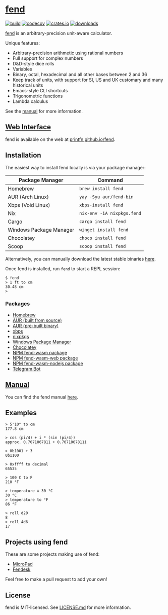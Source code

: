 # [fend](https://printfn.github.io/fend)

[![build](https://github.com/printfn/fend/workflows/build/badge.svg)](https://github.com/printfn/fend)
[![codecov](https://codecov.io/gh/printfn/fend/branch/main/graph/badge.svg)](https://codecov.io/gh/printfn/fend)
[![crates.io](https://img.shields.io/crates/v/fend)](https://crates.io/crates/fend)
[![downloads](https://img.shields.io/crates/d/fend)](https://crates.io/crates/fend)

[fend](https://printfn.github.io/fend) is an arbitrary-precision unit-aware calculator.

Unique features:

* Arbitrary-precision arithmetic using rational numbers
* Full support for complex numbers
* D&D-style dice rolls
* Variables
* Binary, octal, hexadecimal and all other bases between 2 and 36
* Keep track of units, with support for SI, US and UK customary and many historical units
* Emacs-style CLI shortcuts
* Trigonometric functions
* Lambda calculus

See the [manual](https://printfn.github.io/fend/documentation/) for more information.

## [Web Interface](https://printfn.github.io/fend)

fend is available on the web at [printfn.github.io/fend](https://printfn.github.io/fend).

## Installation

The easiest way to install fend locally is via your package manager:

| Package Manager         | Command                    |
| ----------------------- | -------------------------- |
| Homebrew                | `brew install fend`        |
| AUR (Arch Linux)        | `yay -Syu aur/fend-bin`    |
| Xbps (Void Linux)       | `xbps-install fend`        |
| Nix                     | `nix-env -iA nixpkgs.fend` |
| Cargo                   | `cargo install fend`       |
| Windows Package Manager | `winget install fend`      |
| Chocolatey              | `choco install fend`       |
| Scoop                   | `scoop install fend`       |

Alternatively, you can manually download the latest stable binaries
[here](https://github.com/printfn/fend/releases/latest).

Once fend is installed, run `fend` to start a REPL session:

```
$ fend
> 1 ft to cm
30.48 cm
>
```

### Packages

* [Homebrew](https://github.com/Homebrew/homebrew-core/blob/HEAD/Formula/fend.rb)
* [AUR (built from source)](https://aur.archlinux.org/packages/fend/)
* [AUR (pre-built binary)](https://aur.archlinux.org/packages/fend-bin/)
* [xbps](https://github.com/void-linux/void-packages/tree/master/srcpkgs/fend)
* [nixpkgs](https://github.com/NixOS/nixpkgs/blob/master/pkgs/tools/misc/fend/default.nix)
* [Windows Package Manager](https://github.com/microsoft/winget-pkgs/tree/master/manifests/p/printfn/fend)
* [Chocolatey](https://community.chocolatey.org/packages/fend)
* [NPM fend-wasm package](https://www.npmjs.com/package/fend-wasm)
* [NPM fend-wasm-web package](https://www.npmjs.com/package/fend-wasm-web)
* [NPM fend-wasm-nodejs package](https://www.npmjs.com/package/fend-wasm-nodejs)
* [Telegram Bot](https://t.me/fend_calc_bot)

## [Manual](https://printfn.github.io/fend/documentation/)

You can find the fend manual [here](https://printfn.github.io/fend/documentation/).

## Examples

```
> 5'10" to cm
177.8 cm
```

```
> cos (pi/4) + i * (sin (pi/4))
approx. 0.7071067811 + 0.7071067811i
```

```
> 0b1001 + 3
0b1100
```

```
> 0xffff to decimal
65535
```

```
> 100 C to F
210 °F
```

```
> temperature = 30 °C
30 °C
> temperature to °F
86 °F
```

```
> roll d20
8
> roll 4d6
17
```

## Projects using fend

These are some projects making use of fend:

* [MicroPad](https://getmicropad.com)
* [Fendesk](https://github.com/SekoiaTree/fendesk)

Feel free to make a pull request to add your own!

## License

fend is MIT-licensed. See [LICENSE.md](LICENSE.md) for more information.
